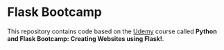 # Flask Bootcamp

This repository contains code based on the [Udemy](https://udemy.com) course called **Python and Flask Bootcamp: Creating Websites using Flask!**.
